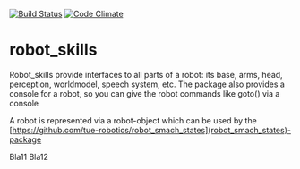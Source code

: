 [![Build Status](https://travis-ci.org/tue-robotics/robot_skills.svg?branch=master)](https://travis-ci.org/tue-robotics/robot_skills) [![Code Climate](https://codeclimate.com/github/tue-robotics/robot_skills/badges/gpa.svg)](https://codeclimate.com/github/tue-robotics/robot_skills)

robot_skills
============

Robot_skills provide interfaces to all parts of a robot: its base, arms, head, perception, worldmodel, speech system, etc. 
The package also provides a console for a robot, so you can give the robot commands like goto(<some coordinate>) via a console

A robot is represented via a robot-object which can be used by the [https://github.com/tue-robotics/robot_smach_states](robot_smach_states)-package

Bla11
Bla12
